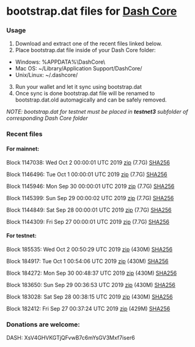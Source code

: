 # bootstrap.dat files for [Dash Core](https://www.dash.org)

### Usage

1. Download and extract one of the recent files linked below.
2. Place bootstrap.dat file inside of your Dash Core folder:
 - Windows: %APPDATA%\DashCore\
 - Mac OS: ~/Library/Application Support/DashCore/
 - Unix/Linux: ~/.dashcore/
3. Run your wallet and let it sync using bootstrap.dat
4. Once sync is done bootstrap.dat file will be renamed to bootstrap.dat.old automagically and can be safely removed.

_NOTE: bootstrap.dat for testnet must be placed in **testnet3** subfolder of corresponding Dash Core folder_

### Recent files

#### For mainnet:

Block 1147038: Wed Oct  2 00:00:01 UTC 2019 [zip](https://dash-bootstrap.ams3.digitaloceanspaces.com/mainnet/2019-10-02/bootstrap.dat.zip) (7.7G) [SHA256](https://dash-bootstrap.ams3.digitaloceanspaces.com/mainnet/2019-10-02/sha256.txt)

Block 1146496: Tue Oct  1 00:00:01 UTC 2019 [zip](https://dash-bootstrap.ams3.digitaloceanspaces.com/mainnet/2019-10-01/bootstrap.dat.zip) (7.7G) [SHA256](https://dash-bootstrap.ams3.digitaloceanspaces.com/mainnet/2019-10-01/sha256.txt)

Block 1145946: Mon Sep 30 00:00:01 UTC 2019 [zip](https://dash-bootstrap.ams3.digitaloceanspaces.com/mainnet/2019-09-30/bootstrap.dat.zip) (7.7G) [SHA256](https://dash-bootstrap.ams3.digitaloceanspaces.com/mainnet/2019-09-30/sha256.txt)

Block 1145399: Sun Sep 29 00:00:02 UTC 2019 [zip](https://dash-bootstrap.ams3.digitaloceanspaces.com/mainnet/2019-09-29/bootstrap.dat.zip) (7.7G) [SHA256](https://dash-bootstrap.ams3.digitaloceanspaces.com/mainnet/2019-09-29/sha256.txt)

Block 1144849: Sat Sep 28 00:00:01 UTC 2019 [zip](https://dash-bootstrap.ams3.digitaloceanspaces.com/mainnet/2019-09-28/bootstrap.dat.zip) (7.7G) [SHA256](https://dash-bootstrap.ams3.digitaloceanspaces.com/mainnet/2019-09-28/sha256.txt)

Block 1144309: Fri Sep 27 00:00:01 UTC 2019 [zip](https://dash-bootstrap.ams3.digitaloceanspaces.com/mainnet/2019-09-27/bootstrap.dat.zip) (7.7G) [SHA256](https://dash-bootstrap.ams3.digitaloceanspaces.com/mainnet/2019-09-27/sha256.txt)


#### For testnet:

Block 185535: Wed Oct  2 00:50:29 UTC 2019 [zip](https://dash-bootstrap.ams3.digitaloceanspaces.com/testnet/2019-10-02/bootstrap.dat.zip) (430M) [SHA256](https://dash-bootstrap.ams3.digitaloceanspaces.com/testnet/2019-10-02/sha256.txt)

Block 184917: Tue Oct  1 00:54:06 UTC 2019 [zip](https://dash-bootstrap.ams3.digitaloceanspaces.com/testnet/2019-10-01/bootstrap.dat.zip) (430M) [SHA256](https://dash-bootstrap.ams3.digitaloceanspaces.com/testnet/2019-10-01/sha256.txt)

Block 184272: Mon Sep 30 00:48:37 UTC 2019 [zip](https://dash-bootstrap.ams3.digitaloceanspaces.com/testnet/2019-09-30/bootstrap.dat.zip) (430M) [SHA256](https://dash-bootstrap.ams3.digitaloceanspaces.com/testnet/2019-09-30/sha256.txt)

Block 183650: Sun Sep 29 00:36:53 UTC 2019 [zip](https://dash-bootstrap.ams3.digitaloceanspaces.com/testnet/2019-09-29/bootstrap.dat.zip) (430M) [SHA256](https://dash-bootstrap.ams3.digitaloceanspaces.com/testnet/2019-09-29/sha256.txt)

Block 183028: Sat Sep 28 00:38:15 UTC 2019 [zip](https://dash-bootstrap.ams3.digitaloceanspaces.com/testnet/2019-09-28/bootstrap.dat.zip) (430M) [SHA256](https://dash-bootstrap.ams3.digitaloceanspaces.com/testnet/2019-09-28/sha256.txt)

Block 182412: Fri Sep 27 00:37:24 UTC 2019 [zip](https://dash-bootstrap.ams3.digitaloceanspaces.com/testnet/2019-09-27/bootstrap.dat.zip) (429M) [SHA256](https://dash-bootstrap.ams3.digitaloceanspaces.com/testnet/2019-09-27/sha256.txt)


### Donations are welcome:

DASH: XsV4GHVKGTjQFvwB7c6mYsGV3Mxf7iser6
